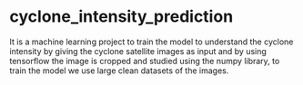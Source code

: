 # cyclone_intensity_prediction
It is a machine learning project to train the model to understand the cyclone intensity by giving the cyclone satellite images as input and by using tensorflow the image is cropped and studied using the numpy library, to train the model we use large clean datasets of the images.
